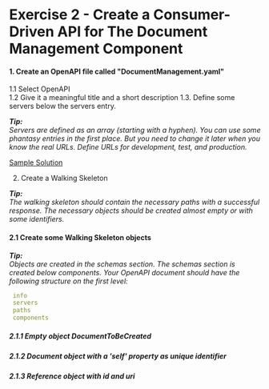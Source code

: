 # Exercise 2 - Create a Consumer-Driven API for The Document Management Component

#### 1. Create an OpenAPI file called "DocumentManagement.yaml"
1.1 Select OpenAPI\
1.2 Give it a meaningful title and a short description
1.3. Define some servers below the servers entry.

***Tip:***\
_Servers are defined as an array (starting with a hyphen). You can use some phantasy entries in the first place. But
you need to change it later when you know the real URLs. Define URLs for development, test, and production._

   [Sample Solution](../API%20Definitions/Synchronous%20APIs/DocumentManagementDesign/DocumentMangementInitialFilling.yaml)

2. Create a Walking Skeleton<br>

***Tip:***\
_The walking skeleton should contain the necessary paths with a successful response.
The necessary objects should be created almost empty or with some identifiers._

#### 2.1 Create some Walking Skeleton objects
 ***Tip:***\
 _Objects are created in the schemas section. The schemas section is created below components.
 Your OpenAPI document should have the following structure on the first level:_

```yaml
 info
 servers
 paths
 components
```

##### 2.1.1 Empty object DocumentToBeCreated
##### 2.1.2 Document object with a 'self' property as unique identifier
##### 2.1.3 Reference object with id and uri

      